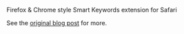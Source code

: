 Firefox & Chrome style Smart Keywords extension for Safari

See the [original blog post](http://www.longbeard.org/2011/08/07/Introducing-Smart-Keywords.html) for more.
